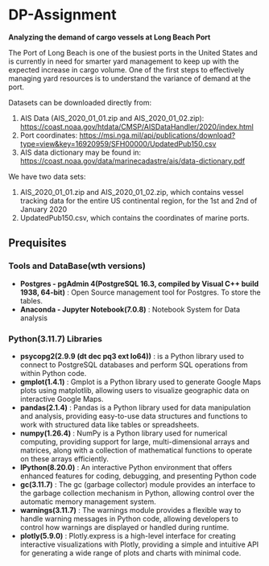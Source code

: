 # DP-Assignment
**Analyzing the demand of cargo vessels at Long Beach Port** 

The Port of Long Beach is one of the busiest ports in the United States and is currently in need for smarter yard management to keep up with the expected increase in cargo volume. One of the first steps to effectively managing yard resources is to understand the variance of demand at the port.

Datasets can be downloaded directly from:
1. AIS Data (AIS_2020_01_01.zip and AIS_2020_01_02.zip): https://coast.noaa.gov/htdata/CMSP/AISDataHandler/2020/index.html
2. Port coordinates: https://msi.nga.mil/api/publications/download?type=view&key=16920959/SFH00000/UpdatedPub150.csv
3. AIS data dictionary may be found in: https://coast.noaa.gov/data/marinecadastre/ais/data-dictionary.pdf

We have two data sets:
1)	AIS_2020_01_01.zip and AIS_2020_01_02.zip, which contains vessel tracking data for the entire US continental region, for the 1st and 2nd of January 2020
2)	UpdatedPub150.csv, which contains the coordinates of marine ports.

## Prequisites 

### Tools and DataBase(wth versions)
* **Postgres - pgAdmin 4(PostgreSQL 16.3, compiled by Visual C++ build 1938, 64-bit)** :  Open Source management tool for Postgres. To store the tables.
* **Anaconda - Jupyter Notebook(7.0.8)** : Notebook System for Data analysis

### Python(3.11.7) Libraries
* **psycopg2(2.9.9 (dt dec pq3 ext lo64))** : is a Python library used to connect to PostgreSQL databases and perform SQL operations from within Python code.
* **gmplot(1.4.1)** : Gmplot is a Python library used to generate Google Maps plots using matplotlib, allowing users to visualize geographic data on interactive Google Maps.
* **pandas(2.1.4)** : Pandas is a Python library used for data manipulation and analysis, providing easy-to-use data structures and functions to work with structured data like tables or spreadsheets.
* **numpy(1.26.4)** : NumPy is a Python library used for numerical computing, providing support for large, multi-dimensional arrays and matrices, along with a collection of mathematical functions to operate on these arrays efficiently.
* **IPython(8.20.0)** : An interactive Python environment that offers enhanced features for coding, debugging, and presenting Python code
* **gc(3.11.7)** : The gc (garbage collector) module provides an interface to the garbage collection mechanism in Python, allowing control over the automatic memory management system.
* **warnings(3.11.7)** : The warnings module provides a flexible way to handle warning messages in Python code, allowing developers to control how warnings are displayed or handled during runtime.
* **plotly(5.9.0)** : Plotly.express is a high-level interface for creating interactive visualizations with Plotly, providing a simple and intuitive API for generating a wide range of plots and charts with minimal code.


